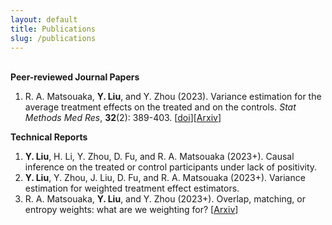 ```yaml
---
layout: default
title: Publications
slug: /publications
---
```


<br>
<b> Peer-reviewed Journal Papers </b>
<br>
<ol>	
<li> R. A. Matsouaka, <b>Y. Liu</b>, and Y. Zhou (2023). Variance estimation for the average treatment effects on the treated and on the controls. <em>Stat Methods Med Res</em>, <b>32</b>(2): 389-403. [<a href="https://journals.sagepub.com/doi/10.1177/09622802221142532" target="_blank">doi</a>][<a href="https://arxiv.org/abs/2209.10742" target="_blank">Arxiv</a>] </li>	
</ol>
  
<b> Technical Reports </b>
<br>
<ol>	
<li><b>Y. Liu</b>, H. Li, Y. Zhou, D. Fu, and R. A. Matsouaka (2023+). Causal inference on the treated or control participants under lack of positivity. </li>
<li><b>Y. Liu</b>, Y. Zhou, J. Liu, D. Fu, and R. A. Matsouaka (2023+). Variance estimation for weighted treatment effect estimators. </li>
<li>R. A. Matsouaka, <b>Y. Liu</b>, and Y. Zhou (2023+). Overlap, matching, or entropy weights: what are we weighting for? [<a href="https://arxiv.org/abs/2210.12968" target="_blank">Arxiv</a>] </li>
</ol>

<br />
